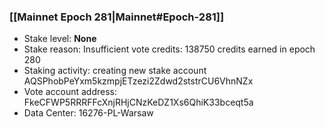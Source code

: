 ### [[Mainnet Epoch 281|Mainnet#Epoch-281]]
* Stake level: **None**
* Stake reason: Insufficient vote credits: 138750 credits earned in epoch 280
* Staking activity: creating new stake account AQSPhobPeYxm5kzmpjETzezi2Zdwd2ststrCU6VhnNZx
* Vote account address: FkeCFWP5RRRFFcXnjRHjCNzKeDZ1Xs6QhiK33bceqt5a
* Data Center: 16276-PL-Warsaw